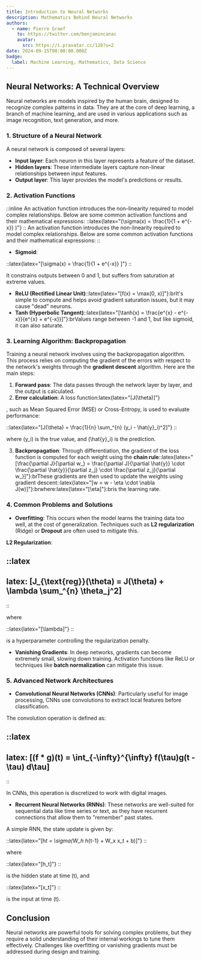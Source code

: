 ```yaml
---
title: Introduction to Neural Networks
description: Mathematics Behind Neural Networks
authors:
  - name: Pierre Graef
    to: https://twitter.com/benjamincanac
    avatar:
      src: https://i.pravatar.cc/128?u=2
date: 2024-09-25T00:00:00.000Z
badge:
  label: Machine Learning, Mathematics, Data Science
---
```


## Neural Networks: A Technical Overview

Neural networks are models inspired by the human brain, designed to recognize complex patterns in data. They are at the core of deep learning, a branch of machine learning, and are used in various applications such as image recognition, text generation, and more.

### 1. Structure of a Neural Network

A neural network is composed of several layers:

- **Input layer**: Each neuron in this layer represents a feature of the dataset.
- **Hidden layers**: These intermediate layers capture non-linear relationships between input features.
- **Output layer**: This layer provides the model's predictions or results.

### 2. Activation Functions

::inline
An activation function introduces the non-linearity required to model complex relationships. Below are some common activation functions and their mathematical expressions:
::latex{latex="\(\sigma(x) = \frac{1}{1 + e^{-x}} \)"}
::
An activation function introduces the non-linearity required to model complex relationships. Below are some common activation functions and their mathematical expressions:
::

- **Sigmoid**:

::latex{latex="\[\sigma(x) = \frac{1}{1 + e^{-x}} \]"}
::

It constrains outputs between 0 and 1, but suffers from saturation at extreme values.

- **ReLU (Rectified Linear Unit)**::latex{latex="\[f(x) = \max(0, x)]"}\:brIt's simple to compute and helps avoid gradient saturation issues, but it may cause "dead" neurons.
- **Tanh (Hyperbolic Tangent)**::latex{latex="\[\tanh(x) = \frac{e^{x} - e^{-x}}{e^{x} + e^{-x}}]"}\:brValues range between -1 and 1, but like sigmoid, it can also saturate.

### 3. Learning Algorithm: Backpropagation

Training a neural network involves using the backpropagation algorithm. This process relies on computing the gradient of the errors with respect to the network's weights through the **gradient descent** algorithm. Here are the main steps:

1. **Forward pass**: The data passes through the network layer by layer, and the output is calculated.
2. **Error calculation**: A loss function\:latex{latex="\[J(\theta)]"}

, such as Mean Squared Error (MSE) or Cross-Entropy, is used to evaluate performance:

::latex{latex="\[J(\theta) = \frac{1}{n} \sum\_^{n} (y_i - \hat{y}\_i)^2\]"}
::

where (y_i) is the true value, and (\hat{y}\_i) is the prediction.

3. **Backpropagation**: Through differentiation, the gradient of the loss function is computed for each weight using the **chain rule**::latex{latex="\[\frac{\partial J}{\partial w\_} = \frac{\partial J}{\partial \hat{y}} \cdot \frac{\partial \hat{y}}{\partial z_j} \cdot \frac{\partial z_j}{\partial w\_}]"}\:brThese gradients are then used to update the weights using gradient descent::latex{latex="\[w = w - \eta \cdot \nabla J(w)]"}\:brwhere\:latex{latex="\[\eta]"}\:bris the learning rate.

### 4. Common Problems and Solutions

- **Overfitting**: This occurs when the model learns the training data too well, at the cost of generalization. Techniques such as **L2 regularization** (Ridge) or **Dropout** are often used to mitigate this.

**L2 Regularization**:

## ::latex

## latex: \[J\_{\text{reg}}(\theta) = J(\theta) + \lambda \sum\_^{n} \theta_j^2\]

::

where

::latex{latex="\[\lambda\]"}
::

is a hyperparameter controlling the regularization penalty.

- **Vanishing Gradients**: In deep networks, gradients can become extremely small, slowing down training. Activation functions like ReLU or techniques like **batch normalization** can mitigate this issue.

### 5. Advanced Network Architectures

- **Convolutional Neural Networks (CNNs)**: Particularly useful for image processing, CNNs use convolutions to extract local features before classification.

The convolution operation is defined as:

## ::latex

## latex: \[(f \* g)(t) = \int\_{-\infty}^{\infty} f(\tau)g(t - \tau) d\tau\]

::

In CNNs, this operation is discretized to work with digital images.

- **Recurrent Neural Networks (RNNs)**: These networks are well-suited for sequential data like time series or text, as they have recurrent connections that allow them to "remember" past states.

A simple RNN, the state update is given by:

::latex{latex="\[h*t = \sigma(W_h h*{t-1} + W_x x_t + b)\]"}
::

where

::latex{latex="\[h_t\]"}
::

is the hidden state at time (t), and

::latex{latex="\[x_t\]"}
::

is the input at time (t).

## Conclusion

Neural networks are powerful tools for solving complex problems, but they require a solid understanding of their internal workings to tune them effectively. Challenges like overfitting or vanishing gradients must be addressed during design and training.
